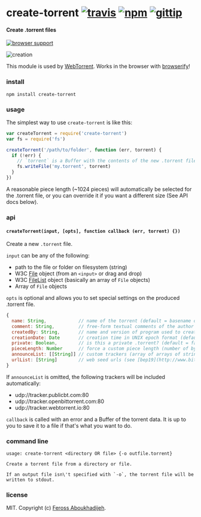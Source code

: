 # create-torrent [![travis](https://img.shields.io/travis/feross/create-torrent.svg)](https://travis-ci.org/feross/create-torrent) [![npm](https://img.shields.io/npm/v/create-torrent.svg)](https://npmjs.org/package/create-torrent) [![gittip](https://img.shields.io/gittip/feross.svg)](https://www.gittip.com/feross/)

#### Create .torrent files

[![browser support](https://ci.testling.com/feross/create-torrent.png)](https://ci.testling.com/feross/create-torrent)

![creation](https://raw.githubusercontent.com/feross/create-torrent/master/img.jpg)

This module is used by [WebTorrent](http://webtorrent.io). Works in the browser with [browserify](http://browserify.org/)!

### install

```
npm install create-torrent
```

### usage

The simplest way to use `create-torrent` is like this:

```js
var createTorrent = require('create-torrent')
var fs = require('fs')

createTorrent('/path/to/folder', function (err, torrent) {
  if (!err) {
    // `torrent` is a Buffer with the contents of the new .torrent file
    fs.writeFile('my.torrent', torrent)
  }
})
```

A reasonable piece length (~1024 pieces) will automatically be selected for the .torrent
file, or you can override it if you want a different size (See API docs below).

### api

#### `createTorrent(input, [opts], function callback (err, torrent) {})`

Create a new `.torrent` file.

`input` can be any of the following:

- path to the file or folder on filesystem (string)
- W3C [File](https://developer.mozilla.org/en-US/docs/Web/API/File) object (from an `<input>` or drag and drop)
- W3C [FileList](https://developer.mozilla.org/en-US/docs/Web/API/FileList) object (basically an array of `File` objects)
- Array of `File` objects

`opts` is optional and allows you to set special settings on the produced .torrent file.

``` js
{
  name: String,            // name of the torrent (default = basename of `path`)
  comment: String,         // free-form textual comments of the author
  createdBy: String,       // name and version of program used to create torrent
  creationDate: Date       // creation time in UNIX epoch format (default = now)
  private: Boolean,        // is this a private .torrent? (default = false)
  pieceLength: Number      // force a custom piece length (number of bytes)
  announceList: [[String]] // custom trackers (array of arrays of strings) (see [bep12](http://www.bittorrent.org/beps/bep_0012.html))
  urlList: [String]        // web seed urls (see [bep19](http://www.bittorrent.org/beps/bep_0019.html))
}
```

If `announceList` is omitted, the following trackers will be included automatically:

- udp://tracker.publicbt.com:80
- udp://tracker.openbittorrent.com:80
- udp://tracker.webtorrent.io:80

`callback` is called with an error and a Buffer of the torrent data. It is up to you to
save it to a file if that's what you want to do.

### command line

```
usage: create-torrent <directory OR file> {-o outfile.torrent}

Create a torrent file from a directory or file.

If an output file isn\'t specified with `-o`, the torrent file will be
written to stdout.
```

### license

MIT. Copyright (c) [Feross Aboukhadijeh](http://feross.org).
